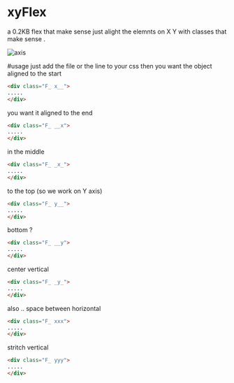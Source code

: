 # xyFlex
a 0.2KB flex that make sense just alight the elemnts on X Y with classes that make sense .

![axis](https://github.com/mhd-fettah/xyFlex/assets/93012022/e05686b5-5677-4d68-930e-a78319716469)

#usage 
just add the file or the line to your css then
you want the object aligned to the start 

```html
<div class="F_ x__">
.....
</div>
```
you want it aligned to the end 

```html
<div class="F_ __x">
.....
</div>
```

in the middle 

```html
<div class="F_ _x_">
.....
</div>
```

to the top (so we work on Y axis)
```html
<div class="F_ y__">
.....
</div>
```

bottom ?
```html
<div class="F_ __y">
.....
</div>
```

center vertical 
```html
<div class="F_ _y_">
.....
</div>
```

also ..
space between horizontal
```html
<div class="F_ xxx">
.....
</div>
``` 

stritch vertical
```html
<div class="F_ yyy">
.....
</div>
```

